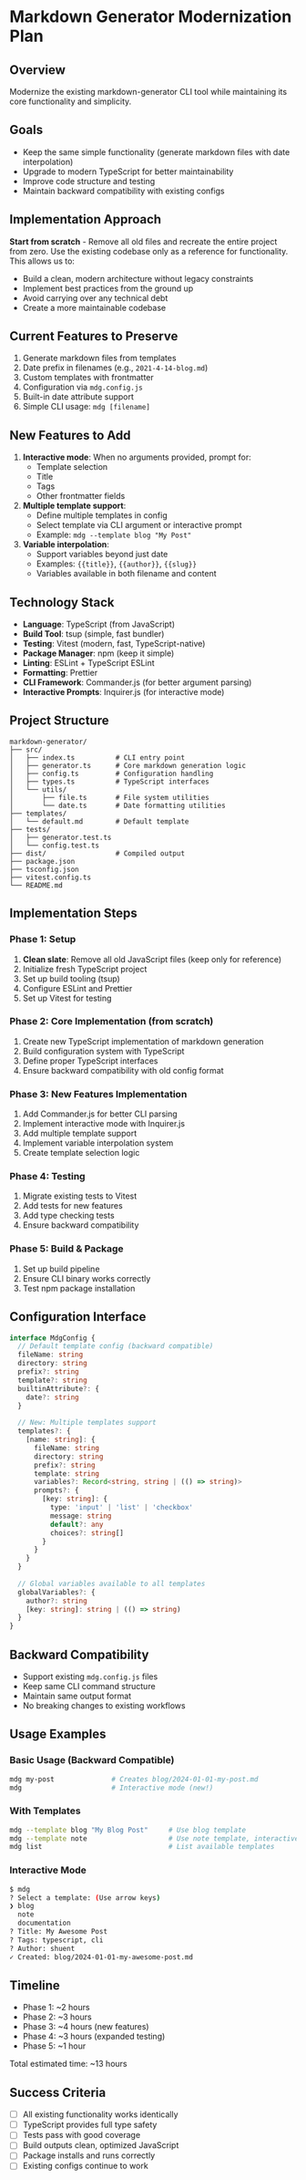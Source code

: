 # Markdown Generator Modernization Plan

## Overview
Modernize the existing markdown-generator CLI tool while maintaining its core functionality and simplicity.

## Goals
- Keep the same simple functionality (generate markdown files with date interpolation)
- Upgrade to modern TypeScript for better maintainability
- Improve code structure and testing
- Maintain backward compatibility with existing configs

## Implementation Approach
**Start from scratch** - Remove all old files and recreate the entire project from zero. Use the existing codebase only as a reference for functionality. This allows us to:
- Build a clean, modern architecture without legacy constraints
- Implement best practices from the ground up
- Avoid carrying over any technical debt
- Create a more maintainable codebase

## Current Features to Preserve
1. Generate markdown files from templates
2. Date prefix in filenames (e.g., `2021-4-14-blog.md`)
3. Custom templates with frontmatter
4. Configuration via `mdg.config.js`
5. Built-in date attribute support
6. Simple CLI usage: `mdg [filename]`

## New Features to Add
1. **Interactive mode**: When no arguments provided, prompt for:
   - Template selection
   - Title
   - Tags
   - Other frontmatter fields
2. **Multiple template support**: 
   - Define multiple templates in config
   - Select template via CLI argument or interactive prompt
   - Example: `mdg --template blog "My Post"`
3. **Variable interpolation**:
   - Support variables beyond just date
   - Examples: `{{title}}`, `{{author}}`, `{{slug}}`
   - Variables available in both filename and content

## Technology Stack
- **Language**: TypeScript (from JavaScript)
- **Build Tool**: tsup (simple, fast bundler)
- **Testing**: Vitest (modern, fast, TypeScript-native)
- **Package Manager**: npm (keep it simple)
- **Linting**: ESLint + TypeScript ESLint
- **Formatting**: Prettier
- **CLI Framework**: Commander.js (for better argument parsing)
- **Interactive Prompts**: Inquirer.js (for interactive mode)

## Project Structure
```
markdown-generator/
├── src/
│   ├── index.ts          # CLI entry point
│   ├── generator.ts      # Core markdown generation logic
│   ├── config.ts         # Configuration handling
│   ├── types.ts          # TypeScript interfaces
│   └── utils/
│       ├── file.ts       # File system utilities
│       └── date.ts       # Date formatting utilities
├── templates/
│   └── default.md        # Default template
├── tests/
│   ├── generator.test.ts
│   └── config.test.ts
├── dist/                 # Compiled output
├── package.json
├── tsconfig.json
├── vitest.config.ts
└── README.md
```

## Implementation Steps

### Phase 1: Setup
1. **Clean slate**: Remove all old JavaScript files (keep only for reference)
2. Initialize fresh TypeScript project
3. Set up build tooling (tsup)
4. Configure ESLint and Prettier
5. Set up Vitest for testing

### Phase 2: Core Implementation (from scratch)
1. Create new TypeScript implementation of markdown generation
2. Build configuration system with TypeScript
3. Define proper TypeScript interfaces
4. Ensure backward compatibility with old config format

### Phase 3: New Features Implementation
1. Add Commander.js for better CLI parsing
2. Implement interactive mode with Inquirer.js
3. Add multiple template support
4. Implement variable interpolation system
5. Create template selection logic

### Phase 4: Testing
1. Migrate existing tests to Vitest
2. Add tests for new features
3. Add type checking tests
4. Ensure backward compatibility

### Phase 5: Build & Package
1. Set up build pipeline
2. Ensure CLI binary works correctly
3. Test npm package installation

## Configuration Interface
```typescript
interface MdgConfig {
  // Default template config (backward compatible)
  fileName: string
  directory: string
  prefix?: string
  template?: string
  builtinAttribute?: {
    date?: string
  }
  
  // New: Multiple templates support
  templates?: {
    [name: string]: {
      fileName: string
      directory: string
      prefix?: string
      template: string
      variables?: Record<string, string | (() => string)>
      prompts?: {
        [key: string]: {
          type: 'input' | 'list' | 'checkbox'
          message: string
          default?: any
          choices?: string[]
        }
      }
    }
  }
  
  // Global variables available to all templates
  globalVariables?: {
    author?: string
    [key: string]: string | (() => string)
  }
}
```

## Backward Compatibility
- Support existing `mdg.config.js` files
- Keep same CLI command structure
- Maintain same output format
- No breaking changes to existing workflows

## Usage Examples

### Basic Usage (Backward Compatible)
```bash
mdg my-post              # Creates blog/2024-01-01-my-post.md
mdg                      # Interactive mode (new!)
```

### With Templates
```bash
mdg --template blog "My Blog Post"     # Use blog template
mdg --template note                    # Use note template, interactive mode
mdg list                               # List available templates
```

### Interactive Mode
```bash
$ mdg
? Select a template: (Use arrow keys)
❯ blog
  note
  documentation
? Title: My Awesome Post
? Tags: typescript, cli
? Author: shuent
✓ Created: blog/2024-01-01-my-awesome-post.md
```

## Timeline
- Phase 1: ~2 hours
- Phase 2: ~3 hours  
- Phase 3: ~4 hours (new features)
- Phase 4: ~3 hours (expanded testing)
- Phase 5: ~1 hour

Total estimated time: ~13 hours

## Success Criteria
- [ ] All existing functionality works identically
- [ ] TypeScript provides full type safety
- [ ] Tests pass with good coverage
- [ ] Build outputs clean, optimized JavaScript
- [ ] Package installs and runs correctly
- [ ] Existing configs continue to work